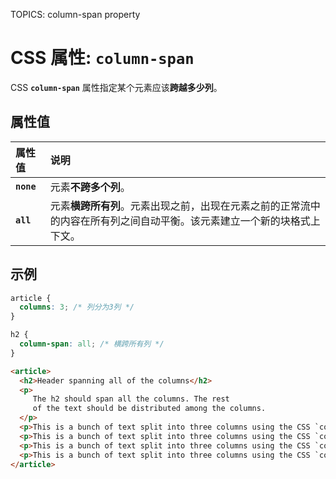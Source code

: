 TOPICS: column-span property

# CSS 属性: `column-span`

CSS **`column-span`** 属性指定某个元素应该**跨越多少列**。

## 属性值

| 属性值 | 说明 |
| :--- | :--- |
| **`none`** | 元素**不跨多个列**。 |
| **`all`** | 元素**横跨所有列**。元素出现之前，出现在元素之前的正常流中的内容在所有列之间自动平衡。该元素建立一个新的块格式上下文。 |

## 示例

```css
article {
  columns: 3; /* 列分为3列 */
}

h2 {
  column-span: all; /* 横跨所有列 */
}
```

```html
<article>
  <h2>Header spanning all of the columns</h2>
  <p>
     The h2 should span all the columns. The rest
     of the text should be distributed among the columns.
  </p>
  <p>This is a bunch of text split into three columns using the CSS `columns` property. The text is equally distributed over the columns.</p>
  <p>This is a bunch of text split into three columns using the CSS `columns` property. The text is equally distributed over the columns.</p>
  <p>This is a bunch of text split into three columns using the CSS `columns` property. The text is equally distributed over the columns.</p>
  <p>This is a bunch of text split into three columns using the CSS `columns` property. The text is equally distributed over the columns.</p>
</article>
```
